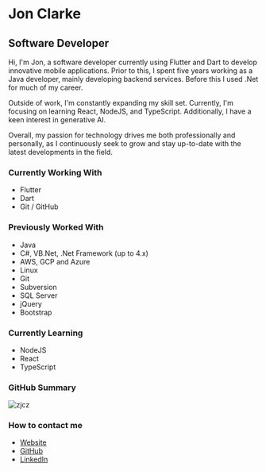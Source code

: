 # Jon Clarke

## Software Developer

Hi, I'm Jon, a software developer currently using Flutter and Dart to develop innovative mobile applications. Prior to this, I spent five years working as a Java developer, mainly developing backend services. Before this I used .Net for much of my career.

Outside of work, I'm constantly expanding my skill set. Currently, I'm focusing on learning React, NodeJS, and TypeScript. Additionally, I have a keen interest in generative AI.

Overall, my passion for technology drives me both professionally and personally, as I continuously seek to grow and stay up-to-date with the latest developments in the field.

### Currently Working With

- Flutter
- Dart
- Git / GitHub
  
### Previously Worked With

- Java
- C#, VB.Net, .Net Framework (up to 4.x)
- AWS, GCP and Azure
- Linux
- Git
- Subversion
- SQL Server
- jQuery
- Bootstrap

### Currently Learning

- NodeJS
- React
- TypeScript

### GitHub Summary

![zjcz](https://github-readme-stats.vercel.app/api/top-langs?username=zjcz&show_icons=true&locale=en&layout=compact)

### How to contact me
- [Website](https://www.jonclarke.dev)
- [GitHub](https://www.github.com/zjcz)
- [LinkedIn](https://linkedin.com/in/jon-clarke-leeds)
